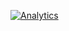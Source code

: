 
[![Analytics](https://ga-beacon.appspot.com/UA-78646709-2/starter-research-group/readme?pixel)](https://github.com/igrigorik/ga-beacon)
#
